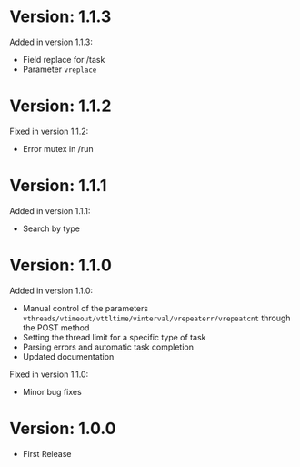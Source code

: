Version: 1.1.3
========

Added in version 1.1.3:

- Field replace for /task
- Parameter ```vreplace```

Version: 1.1.2
========

Fixed in version 1.1.2:

- Error mutex in /run

Version: 1.1.1
========

Added in version 1.1.1:

- Search by type

Version: 1.1.0
========

Added in version 1.1.0:

- Manual control of the parameters ```vthreads/vtimeout/vttltime/vinterval/vrepeaterr/vrepeatcnt``` through the POST method
- Setting the thread limit for a specific type of task
- Parsing errors and automatic task completion
- Updated documentation

Fixed in version 1.1.0:

- Minor bug fixes

Version: 1.0.0
========

- First Release
